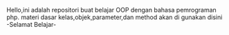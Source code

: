 Hello,ini adalah repositori buat belajar OOP dengan bahasa pemrograman php.
materi dasar kelas,objek,parameter,dan method akan di gunakan disini
-Selamat Belajar-
